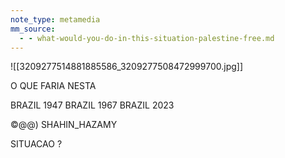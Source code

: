 ```yaml
---
note_type: metamedia
mm_source:
  - - what-would-you-do-in-this-situation-palestine-free.md
---
```


![[3209277514881885586_3209277508472999700.jpg]]

O QUE FARIA
NESTA

BRAZIL 1947 BRAZIL 1967 BRAZIL 2023

©@@) SHAHIN_HAZAMY

SITUACAO ?

